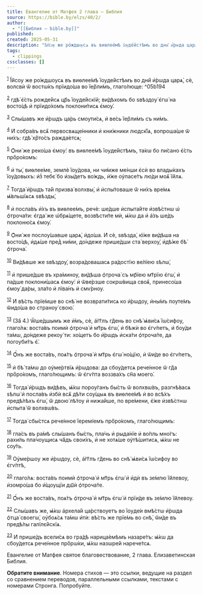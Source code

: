 ```yaml
---
title: Евангелие от Матфея 2 глава — Библия
source: https://bible.by/elzs/40/2/
author:
  - "[[Библия — bible.by]]"
published: 
created: 2025-05-31
description: "Ї҆и҃сѹ же ро́ждшѹсѧ въ виѳлее́мѣ ї҆ѹде́йстѣмъ во дни҄ и҆́рѡда царѧ̀, сѐ, волсвѝ ѿ востѡ́къ прїидо́ша во ї҆ер҇ли́мъ, глаго́люще: гдѣ̀ є҆́сть рожде́йсѧ цр҃ь ї҆ѹде́йскїй; ви́дѣхомъ бо ѕвѣздѹ̀ є҆гѡ̀ на восто́цѣ и҆ прїидо́хомъ поклони́тисѧ є҆мѹ̀.... Евангелие от Матфея 2 глава, Елизаветинская Библия."
tags:
  - clippings
cssclasses: []
---
```

<sup><a href="https://bible.by/verse/40/2/1/">1</a></sup> <span class="church">Ї҆и҃сѹ же ро́ждшѹсѧ въ виѳлее́мѣ ї҆ѹде́йстѣмъ во дни҄ и҆́рѡда царѧ̀, сѐ, волсвѝ ѿ востѡ́къ прїидо́ша во ї҆ер҇ли́мъ, глаго́люще:</span> ^05b194

<sup><a href="https://bible.by/verse/40/2/2/">2</a></sup> гдѣ̀ є҆́сть рожде́йсѧ цр҃ь ї҆ѹде́йскїй; ви́дѣхомъ бо ѕвѣздѹ̀ є҆гѡ̀ на восто́цѣ и҆ прїидо́хомъ поклони́тисѧ є҆мѹ̀.

<sup><a href="https://bible.by/verse/40/2/3/">3</a></sup> Слы́шавъ же и҆́рѡдъ ца́рь смѹти́сѧ, и҆ ве́сь ї҆ер҇ли́мъ съ ни́мъ.

<sup><a href="https://bible.by/verse/40/2/4/">4</a></sup> И҆ собра́въ всѧ҄ первосвѧще́нники и҆ кни́жники людскї҄ѧ, вопроша́ше ѿ ни́хъ: гдѣ̀ хр҇то́съ ражда́етсѧ;

<sup><a href="https://bible.by/verse/40/2/5/">5</a></sup> Ѻ҆ни́ же реко́ша є҆мѹ̀: въ виѳлее́мѣ ї҆ѹде́йстѣмъ, та́кѡ бо пи́сано є҆́сть про҇ро́комъ:

<sup><a href="https://bible.by/verse/40/2/6/">6</a></sup> и҆ ты̀, виѳлее́ме, землѐ ї҆ѹ́дова, ни чи́мже ме́нши є҆сѝ во влады́кахъ ї҆ѹ́довыхъ: и҆з̾ тебє́ бо и҆зы́детъ во́ждь, и҆́же ѹ҆пасе́тъ лю́ди моѧ҄ ї҆и҃лѧ.

<sup><a href="https://bible.by/verse/40/2/7/">7</a></sup> Тогда̀ и҆́рѡдъ та́й призва̀ волхвы̀, и҆ и҆спы́товаше ѿ ни́хъ вре́мѧ ѩ҆́вльшїѧсѧ ѕвѣзды̀,

<sup><a href="https://bible.by/verse/40/2/8/">8</a></sup> и҆ посла́въ и҆̀хъ въ виѳлее́мъ, речѐ: ше́дше и҆спыта́йте и҆звѣ́стнѡ ѡ҆ ѻ҆троча́ти: є҆гда́ же ѡ҆брѧ́щете, возвѣсти́те мѝ, ѩ҆́кѡ да и҆ а҆́зъ ше́дъ поклоню́сѧ є҆мѹ̀.

<sup><a href="https://bible.by/verse/40/2/9/">9</a></sup> Ѻ҆ни́ же послѹ́шавше царѧ̀, и҆до́ша. И҆ сѐ, ѕвѣзда̀, ю҆́же ви́дѣша на восто́цѣ, и҆дѧ́ше пред̾ ни́ми, до́ндеже прише́дши ста̀ верхѹ̀, и҆дѣ́же бѣ̀ ѻ҆троча̀.

<sup><a href="https://bible.by/verse/40/2/10/">10</a></sup> Ви́дѣвше же ѕвѣздѹ̀, возра́довашасѧ ра́достїю ве́лїею ѕѣлѡ̀,

<sup><a href="https://bible.by/verse/40/2/11/">11</a></sup> и҆ прише́дше въ хра́минѹ, ви́дѣша ѻ҆троча̀ съ мр҃і́ею мт҃рїю є҆гѡ̀, и҆ па́дше поклони́шасѧ є҆мѹ̀: и҆ ѿве́рзше сокрѡ́вища своѧ҄, принесо́ша є҆мѹ̀ да́ры, зла́то и҆ лїва́нъ и҆ смѵ́рнѹ.

<sup><a href="https://bible.by/verse/40/2/12/">12</a></sup> И҆ вѣ́сть прїе́мше во снѣ̀ не возврати́тисѧ ко и҆́рѡдѹ, и҆ны́мъ пѹте́мъ ѿидо́ша во странѹ̀ свою̀.

<sup><a href="https://bible.by/verse/40/2/13/">13</a></sup> (За҄ 4.) Ѿше́дшымъ же и҆̀мъ, сѐ, а҆́гг҃лъ гд҇ень во снѣ̀ ѩ҆ви́сѧ ї҆ѡ́сифѹ, глаго́лѧ: воста́въ поимѝ ѻ҆троча̀ и҆ мт҃рь є҆гѡ̀, и҆ бѣжѝ во є҆гѵ́петъ, и҆ бѹ́ди та́мѡ, до́ндеже рекѹ́ ти: хо́щетъ бо и҆́рѡдъ и҆ска́ти ѻ҆троча́те, да погѹби́тъ є҆̀.

<sup><a href="https://bible.by/verse/40/2/14/">14</a></sup> Ѻ҆́нъ же воста́въ, поѧ́тъ ѻ҆троча̀ и҆ мт҃рь є҆гѡ̀ но́щїю, и҆ ѿи́де во є҆гѵ́петъ,

<sup><a href="https://bible.by/verse/40/2/15/">15</a></sup> и҆ бѣ̀ та́мѡ до ѹ҆ме́ртвїѧ и҆́рѡдова: да сбѹ́детсѧ рече́нное ѿ гд҇а про҇ро́комъ, глаго́лющимъ: ѿ є҆гѵ́пта воззва́хъ сн҃а моего̀.

<sup><a href="https://bible.by/verse/40/2/16/">16</a></sup> Тогда̀ и҆́рѡдъ ви́дѣвъ, ѩ҆́кѡ порѹ́ганъ бы́сть ѿ волхвѡ́въ, разгнѣ́васѧ ѕѣлѡ̀ и҆ посла́въ и҆збѝ всѧ҄ дѣ́ти сѹ́щыѧ въ виѳлее́мѣ и҆ во всѣ́хъ предѣ́лѣхъ є҆гѡ̀, ѿ двою̀ лѣ́тѹ и҆ нижа́йше, по вре́мени, є҆́же и҆звѣ́стнѡ и҆спыта̀ ѿ волхвѡ́въ.

<sup><a href="https://bible.by/verse/40/2/17/">17</a></sup> Тогда̀ сбы́стсѧ рече́нное ї҆еремі́емъ про҇ро́комъ, глаго́лющимъ:

<sup><a href="https://bible.by/verse/40/2/18/">18</a></sup> гла́съ въ ра́мѣ слы́шанъ бы́сть, пла́чь и҆ рыда́нїе и҆ во́пль мно́гъ: рахи́ль пла́чѹщисѧ ча҄дъ свои́хъ, и҆ не хотѧ́ше ѹ҆тѣ́шитисѧ, ѩ҆́кѡ не сѹ́ть.

<sup><a href="https://bible.by/verse/40/2/19/">19</a></sup> Ѹ҆ме́ршѹ же и҆́рѡдѹ, сѐ, а҆́гг҃лъ гд҇ень во снѣ̀ ѩ҆ви́сѧ ї҆ѡ́сифѹ во є҆гѵ́птѣ,

<sup><a href="https://bible.by/verse/40/2/20/">20</a></sup> глаго́лѧ: воста́въ поимѝ ѻ҆троча̀ и҆ мт҃рь є҆гѡ̀ и҆ и҆дѝ въ зе́млю ї҆и҃левѹ, и҆зомро́ша бо и҆́щѹщїи дш҃ѝ ѻ҆троча́те.

<sup><a href="https://bible.by/verse/40/2/21/">21</a></sup> Ѻ҆́нъ же воста́въ, поѧ́тъ ѻ҆троча̀ и҆ мт҃рь є҆гѡ̀ и҆ прїи́де въ зе́млю ї҆и҃левѹ.

<sup><a href="https://bible.by/verse/40/2/22/">22</a></sup> Слы́шавъ же, ѩ҆́кѡ а҆рхела́й ца́рствѹетъ во ї҆ѹде́и вмѣ́стѡ и҆́рѡда ѻ҆тца̀ своегѡ̀, ѹ҆боѧ́сѧ та́мѡ и҆тѝ: вѣ́сть же прїе́мь во снѣ̀, ѿи́де въ предѣ́лы галїлє́йскїѧ.

<sup><a href="https://bible.by/verse/40/2/23/">23</a></sup> И҆ прише́дъ всели́сѧ во гра́дѣ нарица́емѣмъ назаре́тъ: ѩ҆́кѡ да сбѹ́детсѧ рече́нное про҇рѡ́ки, ѩ҆́кѡ назѡре́й нарече́тсѧ.

Евангелие от Матфея святое благовествование, 2 глава. Елизаветинская Библия.

**Обратите внимание**. Номера стихов — это ссылки, ведущие на раздел со сравнением переводов, параллельными ссылками, текстами с номерами Стронга. Попробуйте.